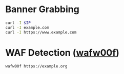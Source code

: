 # Banner Grabbing

```bash
curl -I $IP
curl -I example.com
curl -I https://www.example.com
```

# WAF Detection ([wafw00f](https://github.com/EnableSecurity/wafw00f))

```bash
wafw00f https://example.org
```